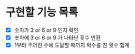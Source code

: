 # 구현할 기능 목록
* [x] 숫자가 3 or 6 or 9 인지 확인
* [x] 숫자에 3 or 6 or 9 가 나타난 횟수 반환
* [x] 1부터 주어진 수에 도달할 때까지 박수를 친 횟수 합계